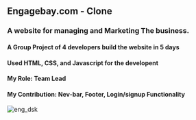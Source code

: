 <h2> Engagebay.com - Clone </h2>
<h3> A website for managing and Marketing The business. </h3>
<h4> A Group Project of 4 developers build the website in 5 days </h4>
<h4> Used HTML, CSS, and Javascript for the developent </h4>
<h4> My Role: Team Lead </h4>
<h4> My Contribution: Nev-bar, Footer, Login/signup Functionality </h4>


![eng_dsk](https://user-images.githubusercontent.com/80110392/213511765-8deba6f8-f7bb-4304-a833-9f7dee7c7575.gif)

